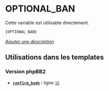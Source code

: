 # OPTIONAL_BAN


Cette variable est utilisable directement.

```html
{OPTIONAL_BAN}
```

[*Ajouter une description*](https://fa-tvars.appspot.com/var/OPTIONAL_BAN)

## Utilisations dans les templates

### Version phpBB2
* __[`confirm_body`](../tpl/var/subsilver/confirm_body.md#readme) :__ ligne [`15`](../tpl/src/subsilver/confirm_body.tpl#L15)